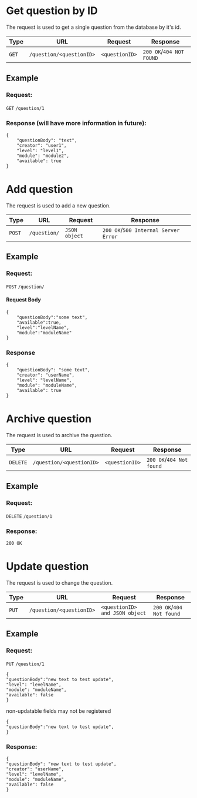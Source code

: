 # Get question by ID

The request is used to get a single question from the database by it's id.

| Type | URL | Request | Response |
|------|-----|---------|----------|
| `GET`|`/question/<questionID>`|`<questionID>`|`200 OK`/`404 NOT FOUND`|

## Example

### Request:

`GET` `/question/1`

### Response (will have more information in future):

```
{
    "questionBody": "text",
    "creator": "user1",
    "level": "level1",
    "module": "module2",
    "available": true
}
```

# Add question

The request is used to add a new question.

| Type | URL | Request | Response |
|------|-----|---------|----------|
| `POST`|`/question/`|`JSON object`|`200 OK`/`500 Internal Server Error`|

## Example

### Request:

`POST` `/question/`

#### Request Body

```
{
    "questionBody":"some text",
    "available":true,
    "level":"levelName",
    "module":"moduleName"
}
```

### Response

```
{
    "questionBody": "some text",
    "creator": "userName",
    "level": "levelName",
    "module": "moduleName",
    "available": true
}
```

# Archive question

The request is used to archive the question.

| Type | URL | Request | Response |
|------|-----|---------|----------|
| `DELETE`|`/question/<questionID>`|`<questionID>`|`200 OK`/`404 Not found`|

## Example

### Request:

`DELETE` `/question/1`

### Response:

`200 OK`

# Update question

The request is used to change the question.

| Type | URL | Request | Response |
|------|-----|---------|----------|
| `PUT`|`/question/<questionID>`|`<questionID> and JSON object`|`200 OK`/`404 Not found`|

## Example

### Request:

`PUT` `/question/1`

```
{
"questionBody":"new text to test update",
"level": "levelName",
"module": "moduleName",
"available": false
}
```

non-updatable fields may not be registered

```
{
"questionBody":"new text to test update",
}
```

### Response:

```
{
"questionBody": "new text to test update",
"creator": "userName",
"level": "levelName",
"module": "moduleName",
"available": false
}
```